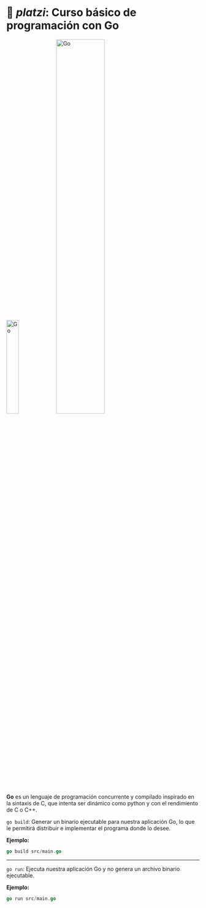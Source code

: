# :green_heart: _platzi_: Curso básico de programación con Go
<img src="https://go.dev/images/gophers/blue.svg" alt="Go" width="25%" />
<img src="https://golang.org/lib/godoc/images/go-logo-blue.svg" alt="Go" width="50%" />

**Go** es un lenguaje de programación concurrente y compilado inspirado en la sintaxis de C, que intenta ser dinámico como python y con el rendimiento de C o C++.

`go build`: Generar un binario ejecutable para nuestra aplicación Go, lo que le permitirá distribuir e implementar el programa donde lo desee.

**Ejemplo:**
```go
go build src/main.go
```
------
`go run`: Ejecuta nuestra aplicación Go y no genera un archivo binario ejecutable.

**Ejemplo:**
```go
go run src/main.go
```